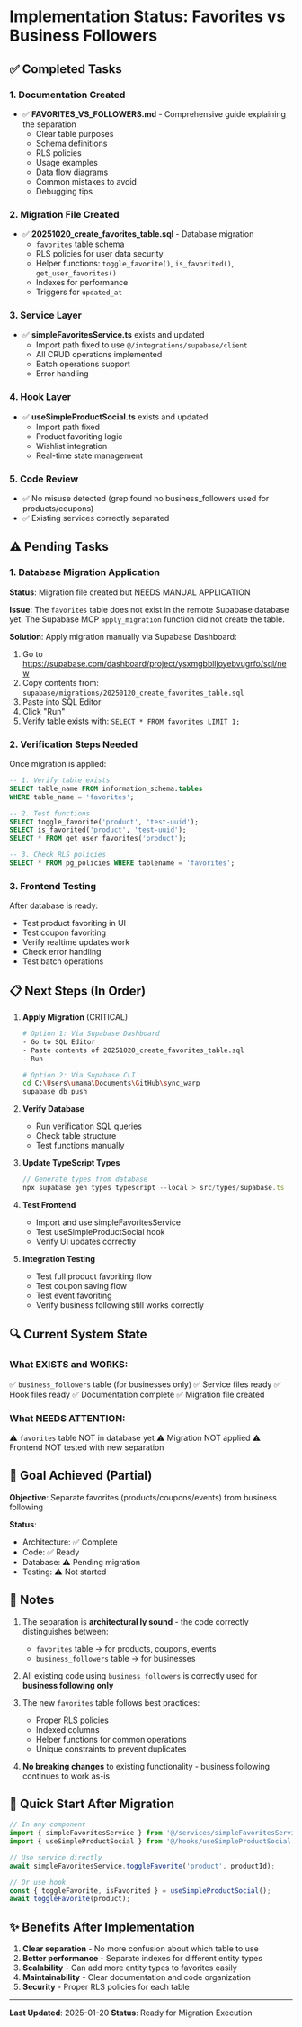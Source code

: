 # Implementation Status: Favorites vs Business Followers

## ✅ Completed Tasks

### 1. Documentation Created
- ✅ **FAVORITES_VS_FOLLOWERS.md** - Comprehensive guide explaining the separation
  - Clear table purposes
  - Schema definitions
  - RLS policies
  - Usage examples
  - Data flow diagrams
  - Common mistakes to avoid
  - Debugging tips

### 2. Migration File Created
- ✅ **20251020_create_favorites_table.sql** - Database migration
  - `favorites` table schema
  - RLS policies for user data security
  - Helper functions: `toggle_favorite()`, `is_favorited()`, `get_user_favorites()`
  - Indexes for performance
  - Triggers for `updated_at`

### 3. Service Layer
- ✅ **simpleFavoritesService.ts** exists and updated
  - Import path fixed to use `@/integrations/supabase/client`
  - All CRUD operations implemented
  - Batch operations support
  - Error handling

### 4. Hook Layer
- ✅ **useSimpleProductSocial.ts** exists and updated
  - Import path fixed
  - Product favoriting logic
  - Wishlist integration
  - Real-time state management

### 5. Code Review
- ✅ No misuse detected (grep found no business_followers used for products/coupons)
- ✅ Existing services correctly separated

## ⚠️ Pending Tasks

### 1. Database Migration Application
**Status**: Migration file created but NEEDS MANUAL APPLICATION

**Issue**: The `favorites` table does not exist in the remote Supabase database yet. The Supabase MCP `apply_migration` function did not create the table.

**Solution**: Apply migration manually via Supabase Dashboard:
1. Go to https://supabase.com/dashboard/project/ysxmgbblljoyebvugrfo/sql/new
2. Copy contents from: `supabase/migrations/20250120_create_favorites_table.sql`
3. Paste into SQL Editor
4. Click "Run"
5. Verify table exists with: `SELECT * FROM favorites LIMIT 1;`

### 2. Verification Steps Needed
Once migration is applied:

```sql
-- 1. Verify table exists
SELECT table_name FROM information_schema.tables 
WHERE table_name = 'favorites';

-- 2. Test functions
SELECT toggle_favorite('product', 'test-uuid');
SELECT is_favorited('product', 'test-uuid');
SELECT * FROM get_user_favorites('product');

-- 3. Check RLS policies
SELECT * FROM pg_policies WHERE tablename = 'favorites';
```

### 3. Frontend Testing
After database is ready:
- Test product favoriting in UI
- Test coupon favoriting
- Verify realtime updates work
- Check error handling
- Test batch operations

## 📋 Next Steps (In Order)

1. **Apply Migration** (CRITICAL)
   ```bash
   # Option 1: Via Supabase Dashboard
   - Go to SQL Editor
   - Paste contents of 20251020_create_favorites_table.sql
   - Run

   # Option 2: Via Supabase CLI
   cd C:\Users\umama\Documents\GitHub\sync_warp
   supabase db push
   ```

2. **Verify Database**
   - Run verification SQL queries
   - Check table structure
   - Test functions manually

3. **Update TypeScript Types**
   ```typescript
   // Generate types from database
   npx supabase gen types typescript --local > src/types/supabase.ts
   ```

4. **Test Frontend**
   - Import and use simpleFavoritesService
   - Test useSimpleProductSocial hook
   - Verify UI updates correctly

5. **Integration Testing**
   - Test full product favoriting flow
   - Test coupon saving flow
   - Test event favoriting
   - Verify business following still works correctly

## 🔍 Current System State

### What EXISTS and WORKS:
✅ `business_followers` table (for businesses only)
✅ Service files ready
✅ Hook files ready
✅ Documentation complete
✅ Migration file created

### What NEEDS ATTENTION:
⚠️ `favorites` table NOT in database yet
⚠️ Migration NOT applied
⚠️ Frontend NOT tested with new separation

## 🎯 Goal Achieved (Partial)

**Objective**: Separate favorites (products/coupons/events) from business following

**Status**: 
- Architecture: ✅ Complete
- Code: ✅ Ready
- Database: ⚠️ Pending migration
- Testing: ⚠️ Not started

## 📝 Notes

1. The separation is **architectural ly sound** - the code correctly distinguishes between:
   - `favorites` table → for products, coupons, events
   - `business_followers` table → for businesses

2. All existing code using `business_followers` is correctly used for **business following only**

3. The new `favorites` table follows best practices:
   - Proper RLS policies
   - Indexed columns
   - Helper functions for common operations
   - Unique constraints to prevent duplicates

4. **No breaking changes** to existing functionality - business following continues to work as-is

## 🚀 Quick Start After Migration

```typescript
// In any component
import { simpleFavoritesService } from '@/services/simpleFavoritesService';
import { useSimpleProductSocial } from '@/hooks/useSimpleProductSocial';

// Use service directly
await simpleFavoritesService.toggleFavorite('product', productId);

// Or use hook
const { toggleFavorite, isFavorited } = useSimpleProductSocial();
await toggleFavorite(product);
```

## ✨ Benefits After Implementation

1. **Clear separation** - No more confusion about which table to use
2. **Better performance** - Separate indexes for different entity types
3. **Scalability** - Can add more entity types to favorites easily
4. **Maintainability** - Clear documentation and code organization
5. **Security** - Proper RLS policies for each table

---

**Last Updated**: 2025-01-20
**Status**: Ready for Migration Execution
